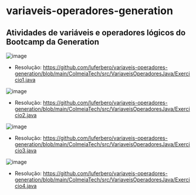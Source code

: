 # variaveis-operadores-generation
## Atividades de variáveis e operadores lógicos do Bootcamp da Generation

![image](https://user-images.githubusercontent.com/126680747/233168944-19d03fe8-6364-4198-bf0d-e208dbfdf458.png)
- Resolução: https://github.com/luferbero/variaveis-operadores-generation/blob/main/ColmeiaTech/src/VariaveisOperadoresJava/Exercicio1.java

![image](https://user-images.githubusercontent.com/126680747/233169161-844321b7-f8c9-46ec-8c7d-cd6dfdcdb7ee.png)
- Resolução: https://github.com/luferbero/variaveis-operadores-generation/blob/main/ColmeiaTech/src/VariaveisOperadoresJava/Exercicio2.java

![image](https://user-images.githubusercontent.com/126680747/233169371-b91b2c5c-fe3b-4ddd-a8e8-fedc31a24304.png)
- Resolução: https://github.com/luferbero/variaveis-operadores-generation/blob/main/ColmeiaTech/src/VariaveisOperadoresJava/Exercicio3.java

![image](https://user-images.githubusercontent.com/126680747/233169577-d3d8a5c1-10fb-4748-bce9-810b57c68689.png)
- Resolução: https://github.com/luferbero/variaveis-operadores-generation/blob/main/ColmeiaTech/src/VariaveisOperadoresJava/Exercicio4.java
